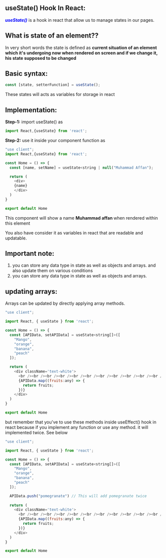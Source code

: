 ## useState() Hook In React:

<b style="color:blue; font-style:italic;">useState()</b> is a hook in react that allow us to manage states in our pages. 

<h2>What is state of an element??</h2>
<p>In very short words the state is defined as <b>current situation of an element which it's undergoing now when rendered on screen and if we change it, his state supposed to be changed</b></p>

## Basic syntax:

``` Javascript
const [state, setterFunction] = useState();

 ```
 These states will acts as variables for storage in react

## Implementation:

<b>Step-1:</b> import useState() as


``` Javascript
import React,{useState} from 'react';
 ```
<b>Step-2:</b> use it inside your component function as

``` Javascript
"use client";
import React,{useState} from 'react';

const Home = () => {
  const [name, setName] = useState<string | null("Muhammad Affan");

  return (
    <div>
    {name}
    </div>
  )
}

export default Home

 ```
<p>This component will show a name <b>Muhammad affan </b> when rendered within this element
</p>
You also have consider it as variables in react that are readable and updatable.

## Important note:

<ol>
<li>you can store any data type in state as well as objects and arrays. and also update them on various conditions</li>
<li>you can store any data type in state as well as objects and arrays.</li>

</ol>

## updating arrays:

Arrays can be updated by directly applying array methods.

``` javascript 
"use client";

import React, { useState } from 'react';

const Home = () => {
  const [APIData, setAPIData] = useState<string[]>([
    "Mango",
    "orange",
    "banana",
    "peach"
  ]);

  return (
    <div className='text-white'>
      <br /><br /><br /><br /><br /><br /><br /><br /><br /><br /><br /><br /><br />
      {APIData.map((fruits:any) => {
        return fruits;
      })}
    </div>
  )
}

export default Home

```
but remember that you've to use these methods inside useEffect() hook in react because if you implement any function or use any method. it will implemented twice. See below

``` javascript 
"use client";

import React, { useState } from 'react';

const Home = () => {
  const [APIData, setAPIData] = useState<string[]>([
    "Mango",
    "orange",
    "banana",
    "peach"
  ]);

  APIData.push("pomegranate") // This will add pomegranate twice
  
  return (
    <div className='text-white'>
      <br /><br /><br /><br /><br /><br /><br /><br /><br /><br /><br /><br /><br />
      {APIData.map((fruits:any) => {
        return fruits;
      })}
    </div>
  )
}

export default Home

```
